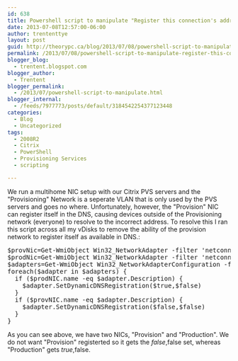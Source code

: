```yaml
---
id: 638
title: Powershell script to manipulate "Register this connection's addresses in DNS"
date: 2013-07-08T12:57:00-06:00
author: trententtye
layout: post
guid: http://theorypc.ca/blog/2013/07/08/powershell-script-to-manipulate-register-this-connections-addresses-in-dns/
permalink: /2013/07/08/powershell-script-to-manipulate-register-this-connections-addresses-in-dns/
blogger_blog:
  - trentent.blogspot.com
blogger_author:
  - Trentent
blogger_permalink:
  - /2013/07/powershell-script-to-manipulate.html
blogger_internal:
  - /feeds/7977773/posts/default/3184542254377123448
categories:
  - Blog
  - Uncategorized
tags:
  - 2008R2
  - Citrix
  - PowerShell
  - Provisioning Services
  - scripting

---
```

We run a multihome NIC setup with our Citrix PVS servers and the "Provisioning" Network is a seperate VLAN that is only used by the PVS servers and goes no where.  Unfortunately, however, the "Provision" NIC can register itself in the DNS, causing devices outside of the Provisioning network (everyone) to resolve to the incorrect address.  To resolve this I ran this script across all my vDisks to remove the ability of the provision network to register itself as available in DNS.:

<pre class="lang:ps decode:true ">$provNic=Get-WmiObject Win32_NetworkAdapter -filter 'netconnectionid ="Provision"'
$prodNic=Get-WmiObject Win32_NetworkAdapter -filter 'netconnectionid ="Production"'
$adapters=Get-WmiObject Win32_NetworkAdapterConfiguration -filter 'IPEnabled=TRUE'
foreach($adapter in $adapters) {
  if ($prodNIC.name -eq $adapter.Description) {
    $adapter.SetDynamicDNSRegistration($true,$false)
  }
  if ($provNIC.name -eq $adapter.Description) {
    $adapter.SetDynamicDNSRegistration($false,$false)
  }
}</pre>

As you can see above, we have two NICs, "Provision" and "Production".  We do not want "Provision" registerted so it gets the $false,$false set, whereas "Production" gets $true,$false.

<!-- AddThis Advanced Settings generic via filter on the_content -->

<!-- AddThis Share Buttons generic via filter on the_content -->